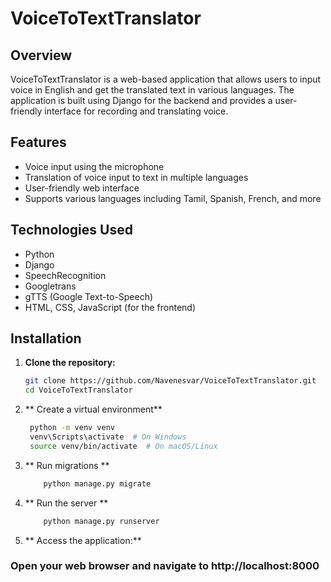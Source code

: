 # VoiceToTextTranslator

## Overview

VoiceToTextTranslator is a web-based application that allows users to input voice in English and get the translated text in various languages. The application is built using Django for the backend and provides a user-friendly interface for recording and translating voice.

## Features

- Voice input using the microphone
- Translation of voice input to text in multiple languages
- User-friendly web interface
- Supports various languages including Tamil, Spanish, French, and more

## Technologies Used

- Python
- Django
- SpeechRecognition
- Googletrans
- gTTS (Google Text-to-Speech)
- HTML, CSS, JavaScript (for the frontend)

## Installation

1. **Clone the repository:**
   ```bash
   git clone https://github.com/Navenesvar/VoiceToTextTranslator.git
   cd VoiceToTextTranslator
2. ** Create a virtual environment**
   ```bash
    python -m venv venv
    venv\Scripts\activate  # On Windows
    source venv/bin/activate  # On macOS/Linux
3. ** Run migrations **
   ```bash
       python manage.py migrate
4. ** Run the server **
   ```bash
       python manage.py runserver
5. ** Access the application:**
### Open your web browser and navigate to http://localhost:8000
